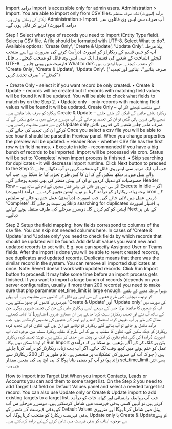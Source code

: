 Import
درآمد
Import is accessible only for admin users. Administration > Import. You are able to import only from CSV files.
درآمد (امپورٹ) تک صرف منتظم ارکان کی رسائی ہوتی ہے۔ Administration > Import. آپ صرف سی ایس وی فائلوں سے درآمد (امپورٹ) کرنے کر قابل ہوں گے۔

Step 1
Select what type of records you need to import (Entity Type field). Select a CSV file. A file should be formated with UTF-8. Select What to do?. Available options: 'Create Only', 'Create & Update', 'Update Only'.
پہلا مرحلہ
آپ کو جس قسم کے ریکارڈز کو امپورٹ (درآمد) کرنے کی ضرورت ہے اسے منتخب کیجئے (شناخت کے شعبے کی قسم)۔
ایک سی ایس وی فائل کو منتخب کیجئے۔ یہ  فائل UTF-8. فارمیٹ میں ہونی چاہیے۔ What to do?. کو منتخب کیجئے۔ مہیا آپشنز یہ ہیں: 'Create Only', 'Create & Update', 'Update Only'. ("صرف بنائیے"، :بنائیے اور تجدید کیجئے"، "صرف تجدید کریں")

•	Create Only - select it if you want record be only created.
•	Create & Update - records will be created but if records with matching field values will be found it will be updated. You will be able to check what fields to match by on the Step 2.
•	Update only - only records with matching field values will be found it will be updated.
Create Only – اسے منتخب کیجئے اگر آپ ریکارڈ کو صرف بنانا چاہتے ہیں۔
Create & Update – ریکارڈ بنائے جائیں گے لیکن اگر ملتے جلتے شعبے والی قدریں پائی گئیں تو ان کی تجدید ہو جائے گی۔ آپ دوسرے مرحلے میں یہ جانچ سکیں گے کہ کون سے شعبے مشابہت رکھتے ہیں۔
 Update only صرف ملتے جلتے شعبے کی قدریں تلاش کرکے ان کی تجدید کی جائے گی۔
Once you select a csv file you will be able to see how it should be parsed in Preview panel. When you change properties the preview will be updated.
•	Header Row - whether CSV file has the first row with field names.
•	Execute in idle - recommended if you have a big bunch of records to be imported. Import will be processed via cron. Status will be set to 'Complete' when import process is finished.
•	Skip searching for duplicates - it will decrease import runtime.
Click Next button to preceed to the Step 2.
جب آپ ایک مرتبہ سی ایس وی فائل کو منتخب کریں تو آپ دکھائے جانے والے پینل میں یہ دیکھ سکیں گے کہ ان کا کس طرح تجزیہ کیا جا سکتا ہے۔ جب آپ خصوصیات کو تبدیل کردیں تو ان کے پیش منظر کی بھی تجدید ہوجائے گی۔
Header Row – اگر سی ایس وی فائل کی پہلی قطار شعبوں کے نام کے ساتھ ہے۔
Execute in idle – اگر بہت زیادہ ریکارڈز کو درآمد کرنا ہو تو یہ آپشن تجویز کردہ ہے۔  درآمد (امپورٹ) cron کے ذریعے عمل میں لائی جائے گی۔ جب امپورٹ (درآمدی) عمل ختم ہو جائے تو سٹیٹس 'Complete' پر سیٹ ہو جائے گا۔
Skip searching for duplicates یہ اختیار امپورٹ آپشن کو کم کردے گا۔
دوسرے مرحلے کی طرف منتقل ہونے کےلیے Next کے بٹن پر دبائیے۔
 
Step 2
Setup the field mapping: how fields correspond to columns of the csv file. You can skip not needed columns here. In cases of 'Create & Update' and 'Update only' you need to check fields by which records that should be updated will be found. Add default values you want new and updated records to set with. E.g. you can specify Assigned User or Teams fields.
After the import is done you will be able to revert created records, see duplicates and updated records. Duplicate means that there was the similar record in the system. You can remove all imported duplicates at once. Note: Revert doesn't work with updated records.
Click Run Import button to proceed. It may take some time before an import process gets finished. If you want to import a large bunch of records (depends on you server configuration, usually if more than 200 records) you need to make sure that php parameter set_time_limit is large enough.
دوسرا مرحلہ
شعبے کے نقشے کو ترتیب دیجئے: کس طرح شعبوں کی سی ایس وی فائل کے کالموں سے مشابہت ہے۔ آپ یہاں غیرضروری کالموں کو چھوڑ سکتے ہیں۔ 'Create & Update' اور 'Update only' کی صورت میں آپ کو شعبوں کا جانچنا ہوگا جس کے ذریعے ایسے ریکارڈز ملیں گے جن کی تجدید ضروری ہوگی۔ جن کے ساتھ آپ نئے اور تجدید ریکارڈز سیٹ کرنا چاہتے ہیں ان معیاری قدروں (مقداروں) کا اضافہ کیجئے۔ مظال کے طور پر آپ تفویض کردہ استعمال کنندے اور ٹیمز کے شعبوں کی تخصیص کرسکتے ہیں۔
جب درآمد مکمل ہو جائے تو آپ بنائے گئے ریکارڈز کو لوٹانے کے اہل ہوں گے، نقلوں کو اور تجدید کردہ ریکارڈز کو دیکھ سکیں گے۔ نقلوں کا مطلب یہ ہے کہ اس طرح کا مشابہ ریکارڈ سسٹم میں موجود تھا۔ آپ امپورٹ (درآمد) کی گئی تمام نقلوں کو ایک ہی وقت میں حذف کر سکتے ہیں۔ نوٹ: تجدید کردہ ریکارڈز کو لوٹانا ممکن نہیں ہوگا۔
Run Import بٹن پر کلک کر کے آگے بڑھیے۔ ہو سکتا ہے کہ درآمدی عمل کو ختم ہونے میں کچھ وقت لگ جائے۔ اگر آپ بہت زیادہ ریکارڈز کو درآمد کرنا چاہتے ہیں ( جو کہ آپ کے سرور کی تشکیلات پر منحصر ہے، عام طور پر اگر 200 ریکارڈز سے زائد ہو) تو آپ کو یقینی بنانا ہوگا کہ پی ایچ پی کی متعین مقدار set_time_limit بھیی اتنی بڑی ہے۔

 
How to import into Target List
When you import Contacts, Leads or Accounts you can add them to some target list. On the Step 2 you need to add Target List field on Default Values panel and select a needed target list record. You can also use Update only or Create & Update import to add existing targets to a target list.
جب آپ روابط، راہنمائی اور کھاتہ جات کو درآمد کرتے ہیں تو انہیں کسی ہدفی فہرست میں شامل کرسکتے ہیں۔ دوسرے مرحلے مں آپ کو ہدفی فہرست کے شعبے کو  Default Values پینل میں شامل کرنا ہوگا اور ضروری ہدفی فہرست ریکارڈ کو منتخب کرنا ہوگا۔ آپ Update only  یا  Create & Updateکو پہلے سے موجودہ اہداف کو ہدفی فہرست میں شامل کرنے کےلیے درآمد کرسکتے ہیں۔
